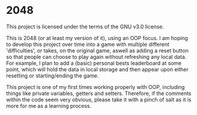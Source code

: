 # 2048

This project is licensed under the terms of the GNU v3.0 license.

This is 2048 (or at least my version of it), using an OOP focus. I am hoping to develop this project over time into a game with multiple different 'difficulties', or takes, on the original game, aswell as adding a reset button so that people can choose to play again without refreshing any local data. For example, I plan to add a (basic) personal bests leaderboard at some point, which will hold the data in local storage and then appear upon either resetting or starting/ending the game.


This project is one of my first times working properly with OOP, including things like private variables, getters and setters. Therefore, if the comments within the code seem very obvious, please take it with a pinch of salt as it is more for me as a learning process.